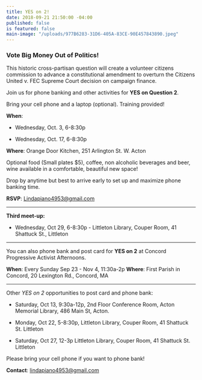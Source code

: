 ```yaml
---
title: YES on 2!
date: 2018-09-21 21:50:00 -04:00
published: false
is featured: false
main-image: "/uploads/977B6283-31D6-405A-83CE-90E457843890.jpeg"
---
```


### Vote Big Money Out of Politics!

This historic cross-partisan question will create a volunteer citizens commission to advance a constitutional amendment to overturn the Citizens United v. FEC Supreme Court decision on campaign finance.

Join us for phone banking and other activities for **YES on Question 2**.

Bring your cell phone and a laptop (optional).  Training provided!

**When**:

* Wednesday, Oct. 3, 6-8:30p

* Wednesday, Oct. 17, 6-8:30p

**Where**:  Orange Door Kitchen, 251 Arlington St. W. Acton

Optional food (Small plates $5), coffee, non alcoholic beverages and beer, wine available in a comfortable, beautiful new space!

Drop by anytime but best to arrive early to set up and maximize phone banking time.

**RSVP**: Lindapiano4953@gmail.com

---

**Third meet-up:**

* Wednesday, Oct 29, 6-8:30p - Littleton Library, Couper Room, 41 Shattuck St., Littleton

---

You can also phone bank and post card for **YES on 2** at Concord Progressive Activist Afternoons.

**When**:  Every Sunday Sep 23 - Nov 4, 11:30a-2p
**Where**: First Parish in Concord, 20 Lexington Rd., Concord, MA

---

Other *YES on 2* opportunities to post card and phone bank:

* Saturday, Oct 13, 9:30a-12p, 2nd Floor Conference Room, Acton Memorial Library, 486 Main St, Acton.

* Monday, Oct 22, 5-8:30p, Littleton Library, Couper Room, 41 Shattuck St. Littleton

* Saturday, Oct 27, 12-3p Littleton Library, Couper Room, 41 Shattuck St. Littleton

Please bring your cell phone if you want to phone bank!

**Contact**: lindapiano4953@gmail.com
